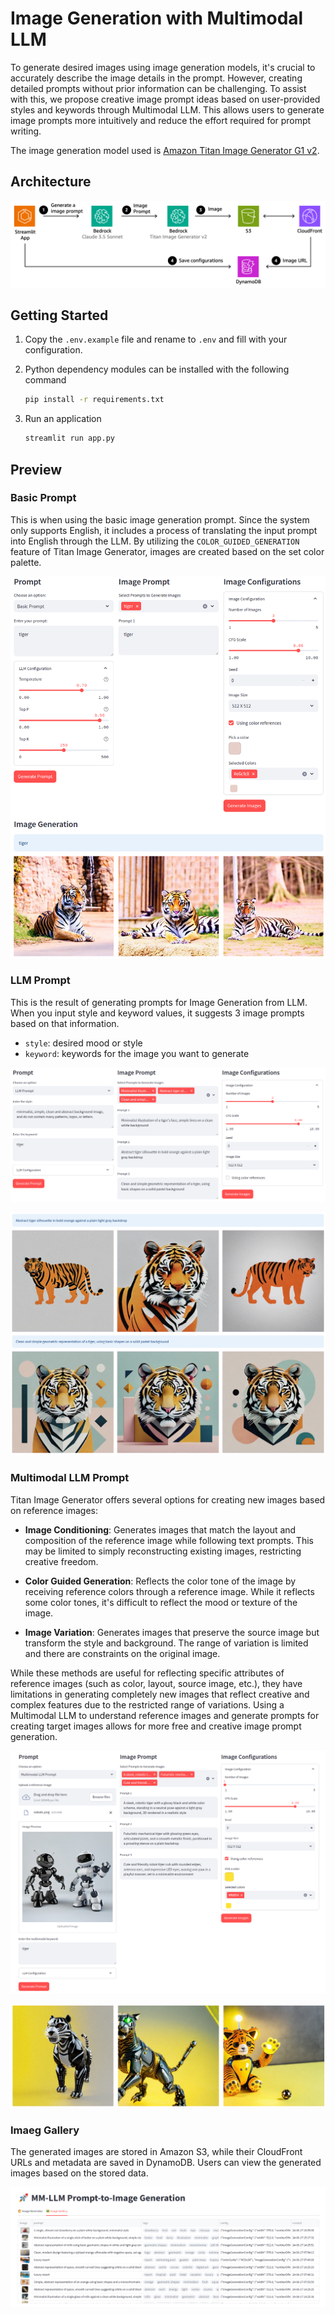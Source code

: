 # Image Generation with Multimodal LLM

To generate desired images using image generation models, it's crucial to accurately describe the image details in the prompt. However, creating detailed prompts without prior information can be challenging. To assist with this, we propose creative image prompt ideas based on user-provided styles and keywords through Multimodal LLM. This allows users to generate image prompts more intuitively and reduce the effort required for prompt writing.

The image generation model used is [Amazon Titan Image Generator G1 v2](https://docs.aws.amazon.com/bedrock/latest/userguide/titan-image-models.html).

## Architecture

![architecture](./assets/architecture.png)

## Getting Started

1. Copy the `.env.example` file and rename to `.env` and fill with your configuration.

2. Python dependency modules can be installed with the following command

    ```sh
    pip install -r requirements.txt
    ```

3. Run an application

    ```sh
    streamlit run app.py
    ```

## Preview

### Basic Prompt

This is when using the basic image generation prompt. Since the system only supports English, it includes a process of translating the input prompt into English through the LLM.
By utilizing the `COLOR_GUIDED_GENERATION` feature of Titan Image Generator, images are created based on the set color palette.

![Basic Prompt](./assets/basic-prompt.png)

### LLM Prompt

This is the result of generating prompts for Image Generation from LLM. When you input style and keyword values, it suggests 3 image prompts based on that information.

- `style`: desired mood or style
- `keyword`: keywords for the image you want to generate

![LLM Prompt](./assets/llm-promt.png)

![LLM Prompt Result](./assets/llm-promt-result.png)

### Multimodal LLM Prompt

Titan Image Generator offers several options for creating new images based on reference images:

- **Image Conditioning**: Generates images that match the layout and composition of the reference image while following text prompts. This may be limited to simply reconstructing existing images, restricting creative freedom.

- **Color Guided Generation**: Reflects the color tone of the image by receiving reference colors through a reference image. While it reflects some color tones, it's difficult to reflect the mood or texture of the image.

- **Image Variation**: Generates images that preserve the source image but transform the style and background. The range of variation is limited and there are constraints on the original image.

While these methods are useful for reflecting specific attributes of reference images (such as color, layout, source image, etc.), they have limitations in generating completely new images that reflect creative and complex features due to the restricted range of variations. Using a Multimodal LLM to understand reference images and generate prompts for creating target images allows for more free and creative image prompt generation.

![MM LLM Prompt](./assets/mm-llm-prompt.png)

![MM LLM Prompt Result](./assets/mm-llm-prompt-result.png)

### Imaeg Gallery

The generated images are stored in Amazon S3, while their CloudFront URLs and metadata are saved in DynamoDB. Users can view the generated images based on the stored data.

![Image Gallery](./assets/gallery.png)
